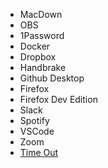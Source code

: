 - MacDown
- OBS
- 1Password
- Docker
- Dropbox
- Handbrake
- Github Desktop
- Firefox
- Firefox Dev Edition
- Slack
- Spotify
- VSCode
- Zoom
- [Time Out](https://itunes.apple.com/us/app/time-out-break-reminders/id402592703)
